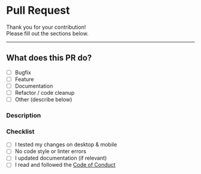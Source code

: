 # Pull Request

Thank you for your contribution!  
Please fill out the sections below.

---

## What does this PR do?

- [ ] Bugfix
- [ ] Feature
- [ ] Documentation
- [ ] Refactor / code cleanup
- [ ] Other (describe below)

### Description

<!-- Describe your changes, and what issue/feature they address. Link to any relevant issues. -->

### Checklist

- [ ] I tested my changes on desktop & mobile
- [ ] No code style or linter errors
- [ ] I updated documentation (if relevant)
- [ ] I read and followed the [Code of Conduct](../CODE_OF_CONDUCT.md)
